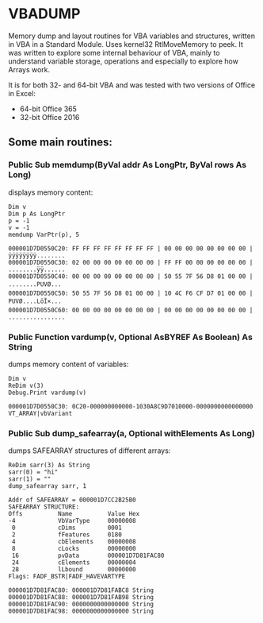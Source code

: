 # VBADUMP
Memory dump and layout routines for VBA variables and structures, written in VBA in a Standard Module. Uses kernel32 RtlMoveMemory to peek. It was written to explore some internal behaviour of VBA, mainly to understand variable storage, operations and especially to explore how Arrays work. 

It is for both 32- and 64-bit VBA and was tested with two versions of Office in Excel: 

- 64-bit Office 365 
- 32-bit Office 2016

## Some main routines: 

### Public Sub memdump(ByVal addr As LongPtr, ByVal rows As Long)

displays memory content: 

    Dim v
    Dim p As LongPtr
    p = -1
    v = -1
    memdump VarPtr(p), 5

    000001D7D0550C20: FF FF FF FF FF FF FF FF | 00 00 00 00 00 00 00 00 | ÿÿÿÿÿÿÿÿ........
    000001D7D0550C30: 02 00 00 00 00 00 00 00 | FF FF 00 00 00 00 00 00 | ........ÿÿ......
    000001D7D0550C40: 00 00 00 00 00 00 00 00 | 50 55 7F 56 D8 01 00 00 | ........PUVØ...
    000001D7D0550C50: 50 55 7F 56 D8 01 00 00 | 10 4C F6 CF D7 01 00 00 | PUVØ....LöÏ×...
    000001D7D0550C60: 00 00 00 00 00 00 00 00 | 00 00 00 00 00 00 00 00 | ................

### Public Function vardump(v, Optional AsBYREF As Boolean) As String

dumps memory content of variables:

    Dim v
    ReDim v(3)
    Debug.Print vardump(v)
    
    000001D7D0550C30: 0C20-000000000000-1030A8C9D7010000-0000000000000000 VT_ARRAY|vbVariant

### Public Sub dump_safearray(a, Optional withElements As Long)

dumps SAFEARRAY structures of different arrays: 

    ReDim sarr(3) As String
    sarr(0) = "hi"
    sarr(1) = ""
    dump_safearray sarr, 1

    Addr of SAFEARRAY = 000001D7CC2B25B0
    SAFEARRAY STRUCTURE:
    Offs          Name          Value Hex
    -4            VbVarType     00000008
     0            cDims         0001
     2            fFeatures     0180
     4            cbElements    00000008
     8            cLocks        00000000
     16           pvData        000001D7D81FAC80
     24           cElements     00000004
     28           lLbound       00000000
    Flags: FADF_BSTR|FADF_HAVEVARTYPE
    
    000001D7D81FAC80: 000001D7D81FABC8 String
    000001D7D81FAC88: 000001D7D81FAB98 String
    000001D7D81FAC90: 0000000000000000 String
    000001D7D81FAC98: 0000000000000000 String







